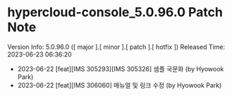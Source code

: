 # hypercloud-console_5.0.96.0 Patch Note

Version Info: 5.0.96.0 ([ major ].[ minor ].[ patch ].[ hotfix ])
Released Time: 2023-06-23 06:36:20

- 2023-06-22 [feat][IMS 305293][IMS 305326] 샘플 국문화 (by Hyowook Park) 
- 2023-06-22 [feat][IMS 306060] 매뉴얼 및 링크 수정 (by Hyowook Park) 
